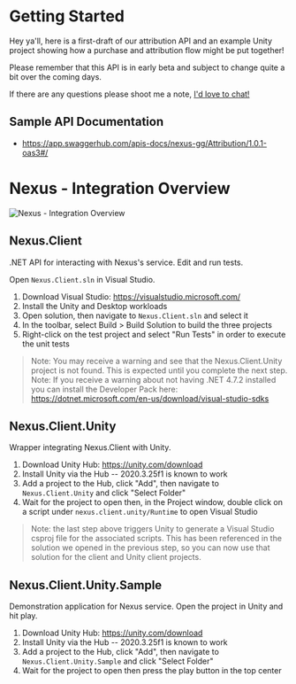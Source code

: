 # Getting Started

Hey ya'll, here is a first-draft of our attribution API and an example Unity project showing how a purchase and attribution flow might be put together!

Please remember that this API is in early beta and subject to change quite a bit over the coming days.

If there are any questions please shoot me a note, [I'd love to chat!](mailto:dusty@nexus.gg)

## Sample API Documentation
- https://app.swaggerhub.com/apis-docs/nexus-gg/Attribution/1.0.1-oas3#/

# Nexus - Integration Overview

![Nexus - Integration Overview](https://user-images.githubusercontent.com/389949/151759774-72a2343a-d5c1-42ff-a80a-41a6e4cb002a.png)

## Nexus.Client
.NET API for interacting with Nexus's service. Edit and run tests.

Open `Nexus.Client.sln` in Visual Studio.

  1) Download Visual Studio: https://visualstudio.microsoft.com/
  2) Install the Unity and Desktop workloads
  3) Open solution, then navigate to `Nexus.Client.sln` and select it
  4) In the toolbar, select Build > Build Solution to build the three projects
  5) Right-click on the test project and select "Run Tests" in order to execute the unit tests

 > Note: You may receive a warning and see that the Nexus.Client.Unity project is not found. This is expected until you complete the next step.
 > Note: If you receive a warning about not having .NET 4.7.2 installed you can install the Developer Pack here: https://dotnet.microsoft.com/en-us/download/visual-studio-sdks

## Nexus.Client.Unity
Wrapper integrating Nexus.Client with Unity.

  1) Download Unity Hub: https://unity.com/download
  2) Install Unity via the Hub -- 2020.3.25f1 is known to work
  3) Add a project to the Hub, click "Add", then navigate to `Nexus.Client.Unity` and click "Select Folder"
  4) Wait for the project to open then, in the Project window, double click on a script under `nexus.client.unity/Runtime` to open Visual Studio
  
 > Note: the last step above triggers Unity to generate a Visual Studio csproj file for the associated scripts. This has been referenced in the solution we opened in the previous step, so you can now use that solution for the client and Unity client projects.

## Nexus.Client.Unity.Sample
Demonstration application for Nexus service. Open the project in Unity and hit play.

  1) Download Unity Hub: https://unity.com/download
  2) Install Unity via the Hub -- 2020.3.25f1 is known to work
  3) Add a project to the Hub, click "Add", then navigate to `Nexus.Client.Unity.Sample` and click "Select Folder"
  4) Wait for the project to open then press the play button in the top center
